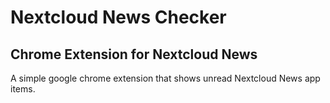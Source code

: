 # Nextcloud News Checker
## Chrome Extension for Nextcloud News

A simple google chrome extension that shows unread Nextcloud News app items.
